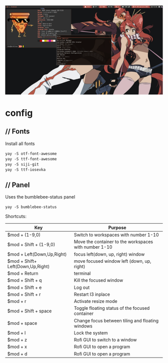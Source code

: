 ![logo](https://raw.githubusercontent.com/Stezkoy/config/master/screen1.png) <br />

# config

## // Fonts
Install all fonts <br />

`yay -S otf-font-awesome`<br />
`yay -S ttf-font-awesome`<br />
`yay -S siji-git`<br />
`yay -S ttf-iosevka` <br />

## // Panel

Uses the bumblebee-status panel <br />

`yay -S bumblebee-status` <br />

Shortcuts:

| Key                        | Purpose                                                                             |
| ---                        | -------                                                                             |
| $mod + (1-9,0)             | Switch to workspaces with number 1-10                                               |
| $mod + Shift + (1-9,0)     | Move the container to the workspaces with number 1-10                               |
| $mod + Left(Down,Up,Right) | focus left(down, up, right) window                                                  |
| $mod + Shift+ Left(Down,Up,Right) | move focused window left (down, up, right)                                   |
| $mod + Return              | terminal                                                                            |
| $mod + Shift + q           | Kill the focused window                                                             |
| $mod + Shift + e           | Log out                                                                             |
| $mod + Shift + r           | Restart I3 inplace                                                                  |
| $mod + r                   | Activate resize mode                                                                |
| $mod + Shift + space       | Toggle floating status of the focused container                                     |
| $mod + space               | Change focus between tiling and floating windows                                    |
| $mod + l                   | Lock the system                                                                     |
| $mod + z                   | Rofi GUI to switch to a window                                                      |
| $mod + x                   | Rofi GUI to open a program                                                          |
| $mod + d                   | Rofi GUI to open a program                                                          |
